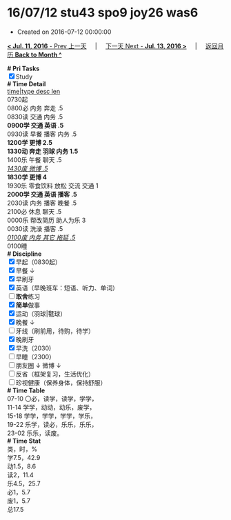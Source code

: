 # 16/07/12 stu43 spo9 joy26 was6

- Created on 2016-07-12 00:00:00

[**< Jul. 11, 2016** - Prev 上一天](_archived/lifelogs/2016/07/d11.md) &nbsp; &nbsp; | &nbsp; &nbsp; [下一天 Next - **Jul. 13, 2016 >**](_archived/lifelogs/2016/07/d13.md) &nbsp; &nbsp; |  &nbsp; &nbsp; [返回月历 **Back to Month ^**](_archived/lifelogs/2016/07/index.md)
<br/><div><b># Pri Tasks</b></div><div><input checked="true" type="checkbox"/>Study</div><div><b># Time Detail</b></div><div><u>time|type desc len</u></div><div>0730起</div><div>0800必 内务 奔走 .5</div><div>0830读 交通 内务 .5</div><div><b>0900学 交通 英语 .5</b></div><div>0930读 早餐 播客 内务 .5</div><div><b>1200学 更博 2.5</b></div><div><b>1330动 奔走 羽球 内务 1.5</b></div><div>1400乐 午餐 聊天 .5</div><div><i><u>1430废 微博 .5</u></i></div><div><b>1830学 更博 4</b></div><div>1930乐 零食饮料 放松 交流 交通 1</div><div><b>2000学 交通 英语 播客 .5</b></div><div>2030读 内务 播客 晚餐 .5</div><div>2100必 休息 聊天 .5</div><div>0000乐 帮改简历 助人为乐 3</div><div>0030读 洗澡 播客 .5</div><div><u><i>0100废 内务 其它 拖延 .5</i></u></div><div>0100睡</div><div><b># Discipline</b></div><div><input checked="true" type="checkbox"/>早起（0830起）</div><div><input checked="true" type="checkbox"/>早餐 ↓</div><div><input checked="true" type="checkbox"/>早刷牙</div><div><input checked="true" type="checkbox"/>英语（早晚班车：短语、听力、单词）</div><div><input type="checkbox"/><b>取舍</b>练习</div><div><input checked="true" type="checkbox"/><b>简单</b>做事</div><div><input checked="true" type="checkbox"/>运动（羽球|毽球）</div><div><input checked="true" type="checkbox"/>晚餐 ↓</div><div><input type="checkbox"/>牙线（刷前用，待购，待学）</div><div><input checked="true" type="checkbox"/>晚刷牙</div><div><input checked="true" type="checkbox"/>早洗（2030)</div><div><input type="checkbox"/>早睡（2300）</div><div><input type="checkbox"/>朋友圈 ↓ 微博 ↓</div><div><input type="checkbox"/>反省（框架复习，生活优化）</div><div><input type="checkbox"/>珍视健康（保养身体，保持舒服）</div><div><b># Time Table</b></div><div>07-10 〇必，读学，读学，学学，</div><div>11-14 学学，动动，动乐，废学，</div><div>15-18 学学，学学，学学，学乐，</div><div>19-22 乐学，读必，乐乐，乐乐，</div><div>23-02 乐乐，读废。</div><div><b># Time Stat</b></div><div>类，时，%</div><div>学7.5，42.9</div><div>动1.5，8.6</div><div>读2，11.4</div><div>乐4.5，25.7</div><div>必1，5.7</div><div>废1，5.7</div><div>总17.5</div>
